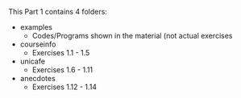 This Part 1 contains 4 folders:
- examples
  - Codes/Programs shown in the material (not actual exercises
- courseinfo
  - Exercises 1.1 - 1.5
- unicafe
  - Exercises 1.6 - 1.11
- anecdotes
  - Exercises 1.12 - 1.14
